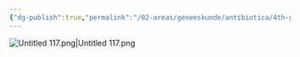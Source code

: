 ```yaml
---
{"dg-publish":true,"permalink":"/02-areas/geneeskunde/antibiotica/4th-gen-cefalosporines/","noteIcon":"","created":"2024-11-24T10:57:23.568+01:00","updated":"2024-12-29T13:58:43.243+01:00"}
---
```


![Untitled 117.png|Untitled 117.png](/img/user/05%20Toolkit/Files/Untitled%20117.png)